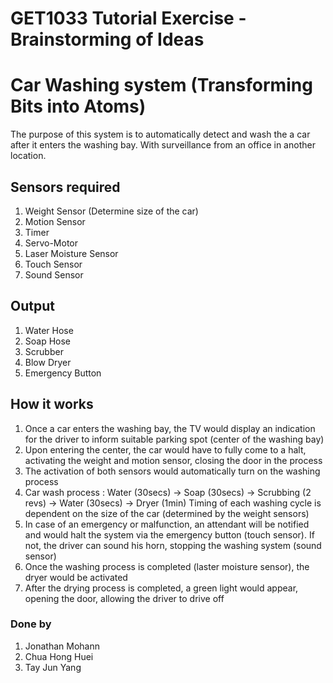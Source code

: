 # GET1033 Tutorial Exercise - Brainstorming of Ideas

 # Car Washing system (Transforming Bits into Atoms)
 
 The purpose of this system is to automatically detect and wash the a car after it enters the washing bay. With surveillance from an office in another location.
 
 ## Sensors required
1. Weight Sensor (Determine size of the car)
2. Motion Sensor
3. Timer
4. Servo-Motor
5. Laser Moisture Sensor
6. Touch Sensor
7. Sound Sensor

## Output
1. Water Hose
2. Soap Hose
3. Scrubber
4. Blow Dryer
5. Emergency Button


## How it works
1. Once a car enters the washing bay, the TV would display an indication for the driver to inform suitable parking spot (center of the washing bay)
2. Upon entering the center, the car would have to fully come to a halt, activating the weight and motion sensor, closing the door in the process
3. The activation of both sensors would automatically turn on the washing process
4. Car wash process : Water (30secs) -> Soap (30secs) -> Scrubbing (2 revs) -> Water (30secs) -> Dryer (1min)
Timing of each washing cycle is dependent on the size of the car (determined by the weight sensors)
5. In case of an emergency or malfunction, an attendant will be notified and would halt the system via the emergency button (touch sensor). If not, the driver can sound his horn, stopping the washing system (sound sensor)
6. Once the washing process is completed (laster moisture sensor), the dryer would be activated
7. After the drying process is completed, a green light would appear, opening the door, allowing the driver to drive off

### Done by
1. Jonathan Mohann
2. Chua Hong Huei
3. Tay Jun Yang
